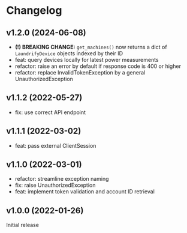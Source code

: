 # Changelog

## v1.2.0 (2024-06-08)
 - **(!) BREAKING CHANGE:** `get_machines()` now returns a dict of `LaundrifyDevice` objects indexed by their ID
 - feat: query devices locally for latest power measurements
 - refactor: raise an error by default if response code is 400 or higher
 - refactor: replace InvalidTokenException by a general UnauthorizedException

## v1.1.2 (2022-05-27)

 - fix: use correct API endpoint

## v1.1.1 (2022-03-02)

 - feat: pass external ClientSession

## v1.1.0 (2022-03-01)

 - refactor: streamline exception naming
 - fix: raise UnauthorizedException
 - feat: implement token validation and account ID retrieval

## v1.0.0 (2022-01-26)

Initial release